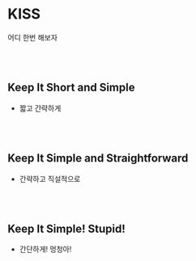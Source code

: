 
  

# KISS

어디 한번 해보자


  
<br>
<br>  

## Keep It Short and Simple 
- 짧고 간략하게

<br>
<br>


## Keep It Simple and Straightforward 
- 간략하고 직설적으로

  
<br>
<br>


## Keep It Simple! Stupid! 
- 간단하게! 멍청아!

